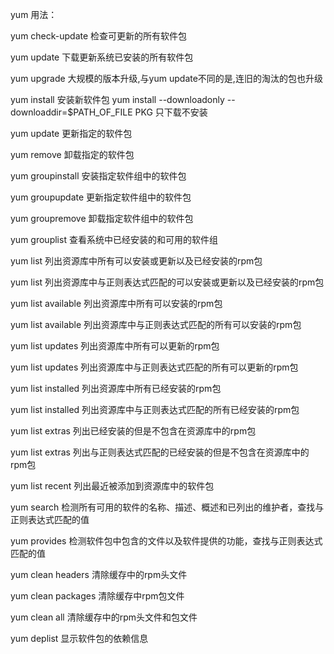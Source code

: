 yum 用法：


yum check-update 检查可更新的所有软件包

yum update 下载更新系统已安装的所有软件包

yum upgrade 大规模的版本升级,与yum update不同的是,连旧的淘汰的包也升级

yum install 安装新软件包
yum install --downloadonly --downloaddir=$PATH_OF_FILE PKG 只下载不安装

yum update 更新指定的软件包

yum remove 卸载指定的软件包

yum groupinstall 安装指定软件组中的软件包

yum groupupdate 更新指定软件组中的软件包

yum groupremove 卸载指定软件组中的软件包

yum grouplist 查看系统中已经安装的和可用的软件组

yum list 列出资源库中所有可以安装或更新以及已经安装的rpm包

yum list 列出资源库中与正则表达式匹配的可以安装或更新以及已经安装的rpm包

yum list available 列出资源库中所有可以安装的rpm包

yum list available 列出资源库中与正则表达式匹配的所有可以安装的rpm包

yum list updates 列出资源库中所有可以更新的rpm包

yum list updates 列出资源库中与正则表达式匹配的所有可以更新的rpm包

yum list installed 列出资源库中所有已经安装的rpm包

yum list installed 列出资源库中与正则表达式匹配的所有已经安装的rpm包

yum list extras 列出已经安装的但是不包含在资源库中的rpm包

yum list extras 列出与正则表达式匹配的已经安装的但是不包含在资源库中的rpm包

yum list recent 列出最近被添加到资源库中的软件包

yum search 检测所有可用的软件的名称、描述、概述和已列出的维护者，查找与正则表达式匹配的值

yum provides 检测软件包中包含的文件以及软件提供的功能，查找与正则表达式匹配的值

yum clean headers 清除缓存中的rpm头文件

yum clean packages 清除缓存中rpm包文件

yum clean all 清除缓存中的rpm头文件和包文件

yum deplist 显示软件包的依赖信息

